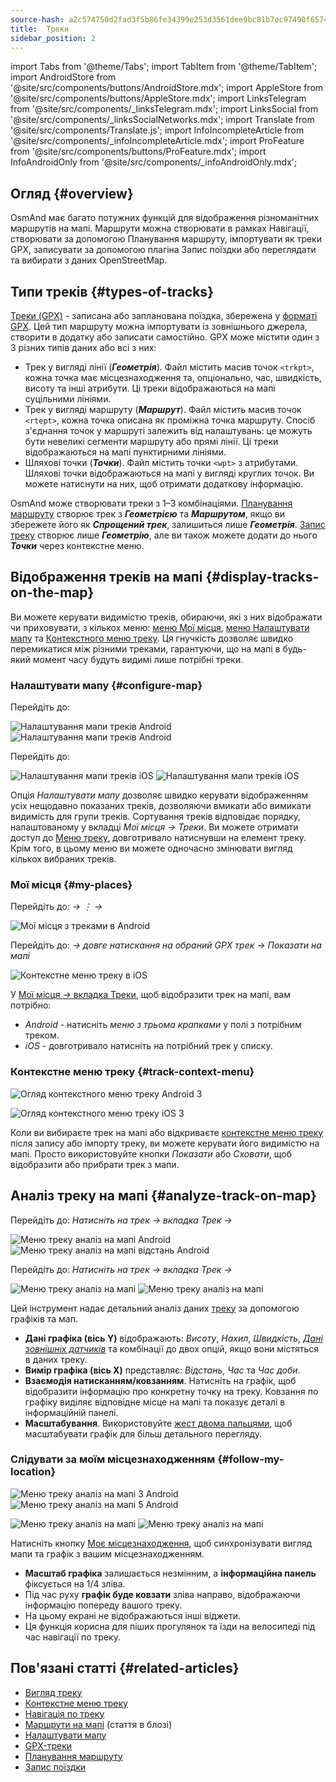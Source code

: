 ```yaml
---
source-hash: a2c574750d2fad3f5b86fe34399e253d3561dee9bc81b7ec97490f6574b7c609
title:  Треки
sidebar_position: 2
---
```

import Tabs from '@theme/Tabs';
import TabItem from '@theme/TabItem';
import AndroidStore from '@site/src/components/buttons/AndroidStore.mdx';
import AppleStore from '@site/src/components/buttons/AppleStore.mdx';
import LinksTelegram from '@site/src/components/_linksTelegram.mdx';
import LinksSocial from '@site/src/components/_linksSocialNetworks.mdx';
import Translate from '@site/src/components/Translate.js';
import InfoIncompleteArticle from '@site/src/components/_infoIncompleteArticle.mdx';
import ProFeature from '@site/src/components/buttons/ProFeature.mdx';
import InfoAndroidOnly from '@site/src/components/_infoAndroidOnly.mdx';



## Огляд {#overview}
OsmAnd має багато потужних функцій для відображення різноманітних маршрутів на мапі. Маршрути можна створювати в рамках Навігації, створювати за допомогою Планування маршруту, імпортувати як треки GPX, записувати за допомогою плагіна Запис поїздки або переглядати та вибирати з даних OpenStreetMap.


## Типи треків {#types-of-tracks}

[Треки (GPX)](#display-tracks-on-the-map) - записана або запланована поїздка, збережена у [форматі GPX](https://en.wikipedia.org/wiki/GPS_Exchange_Format). Цей тип маршруту можна імпортувати із зовнішнього джерела, створити в додатку або записати самостійно. GPX може містити один з 3 різних типів даних або всі з них:

- Трек у вигляді лінії (***Геометрія***). Файл містить масив точок ```<trkpt>```, кожна точка має місцезнаходження та, опціонально, час, швидкість, висоту та інші атрибути. Ці треки відображаються на мапі суцільними лініями.
- Трек у вигляді маршруту (***Маршрут***). Файл містить масив точок ```<rtept>```, кожна точка описана як проміжна точка маршруту. Спосіб з'єднання точок у маршруті залежить від налаштувань: це можуть бути невеликі сегменти маршруту або прямі лінії. Ці треки відображаються на мапі пунктирними лініями.
- Шляхові точки (***Точки***). Файл містить точки ```<wpt>``` з атрибутами. Шляхові точки відображаються на мапі у вигляді круглих точок. Ви можете натиснути на них, щоб отримати додаткову інформацію.

OsmAnd може створювати треки з 1–3 комбінаціями. [Планування маршруту](../../plan-route/create-route.md) створює трек з ***Геометрією*** та ***Маршрутом***, якщо ви збережете його як ***Спрощений трек***, залишиться лише ***Геометрія***. [Запис треку](../../plugins/trip-recording.md#new-track-recording) створює лише ***Геометрію***, але ви також можете додати до нього ***Точки*** через контекстне меню.


## Відображення треків на мапі {#display-tracks-on-the-map}

Ви можете керувати видимістю треків, обираючи, які з них відображати чи приховувати, з кількох меню: [меню Мої місця](#my-places), [меню Налаштувати мапу](#configure-map) та [Контекстного меню треку](#track-context-menu). Ця гнучкість дозволяє швидко перемикатися між різними треками, гарантуючи, що на мапі в будь-який момент часу будуть видимі лише потрібні треки.

### Налаштувати мапу {#configure-map}

<Tabs groupId="operating-systems" queryString="current-os">

<TabItem value="android" label="Android">

Перейдіть до: *<Translate android="true" ids="shared_string_menu,configure_map,shared_string_show,show_gpx"/>*

![Налаштування мапи треків Android](@site/static/img/map/tracks_and_routes/tracks_and_routes_display_1_andr.png)   ![Налаштування мапи треків Android](@site/static/img/map/tracks_and_routes/tracks_and_routes_display_andr.png)  

</TabItem>

<TabItem value="ios" label="iOS">

Перейдіть до: *<Translate ios="true" ids="shared_string_menu,configure_map,shared_string_gpx_tracks"/>*

![Налаштування мапи треків iOS](@site/static/img/personal/tracks/follow_track_1_ios.png)  ![Налаштування мапи треків iOS](@site/static/img/personal/tracks/configure_map_track_menu_ios.png)

</TabItem>

</Tabs>

Опція *Налаштувати мапу* дозволяє швидко керувати відображенням усіх нещодавно показаних треків, дозволяючи вмикати або вимикати видимість для групи треків. Сортування треків відповідає порядку, налаштованому у вкладці *Мої місця → Треки*. Ви можете отримати доступ до [Меню треку](../../personal/tracks/manage-tracks.md#track-menu), довготривало натиснувши на елемент треку. Крім того, в цьому меню ви можете одночасно змінювати вигляд кількох вибраних треків.

### Мої місця {#my-places}

<Tabs groupId="operating-systems" queryString="current-os">

<TabItem value="android" label="Android">

Перейдіть до: *<Translate android="true" ids="shared_string_menu,shared_string_my_places,shared_string_gpx_files"/> → &#8942; → <Translate android="true" ids="shared_string_show_on_map"/>*

![Мої місця з треками в Android](@site/static/img/personal/tracks/one_track_menu_andr.png)

</TabItem>

<TabItem value="ios" label="iOS">

Перейдіть до: *<Translate ios="true" ids="shared_string_menu,shared_string_my_places,shared_string_gpx_tracks"/> → довге натискання на обраний GPX трек → Показати на мапі*

![Контекстне меню треку в iOS](@site/static/img/personal/tracks/one_track_menu_ios.png)

</TabItem>

</Tabs>

У [Мої місця *→* вкладка Треки](../../personal/tracks/manage-tracks.md#manage-tracks), щоб відобразити трек на мапі, вам потрібно:

- *Android* - натисніть *меню з трьома крапками* у полі з потрібним треком.
- *iOS* - довготривало натисніть на потрібний трек у списку.


### Контекстне меню треку {#track-context-menu}

<Tabs groupId="operating-systems" queryString="current-os">

<TabItem value="android" label="Android">

![Огляд контекстного меню треку Android 3](@site/static/img/personal/tracks/track_context_overview_andr_3.png)

</TabItem>

<TabItem value="ios" label="iOS">

![Огляд контекстного меню треку iOS 3](@site/static/img/personal/tracks/track_context_overview_ios_3.png)

</TabItem>

</Tabs>

Коли ви вибираєте трек на мапі або відкриваєте [контекстне меню треку](./track-context-menu.md) після запису або імпорту треку, ви можете керувати його видимістю на мапі. Просто використовуйте кнопки *Показати* або *Сховати*, щоб відобразити або прибрати трек з мапи.


## Аналіз треку на мапі {#analyze-track-on-map}

<Tabs groupId="operating-systems" queryString="current-os">

<TabItem value="android" label="Android">

Перейдіть до: *Натисніть на трек → вкладка Трек → <Translate android="true" ids="analyze_on_map"/>*  

![Меню треку аналіз на мапі Android](@site/static/img/personal/tracks/analyze_track_on_map_andr.png)    ![Меню треку аналіз на мапі відстань Android](@site/static/img/personal/tracks/analyze_track_on_map_distance_andr.png)

</TabItem>

<TabItem value="ios" label="iOS">

Перейдіть до: *Натисніть на трек → вкладка Трек → <Translate ios="true" ids="analyze_on_map"/>*  

![Меню треку аналіз на мапі](@site/static/img/personal/tracks/track_analyze_ios.png)  ![Меню треку аналіз на мапі ](@site/static/img/personal/tracks/track_analyze_on_map_ios.png)

</TabItem>

</Tabs>

Цей інструмент надає детальний аналіз даних [треку](../../map/tracks/track-context-menu.md#options) за допомогою графіків та мап.

- **Дані графіка (вісь Y)** відображають: *Висоту*, *Нахил*, *Швидкість*, [*Дані зовнішніх датчиків*](../../plugins/external-sensors.md) та комбінації до двох опцій, якщо вони містяться в даних треку.
- **Вимір графіка (вісь X)** представляє: *Відстань*, *Час* та *Час доби*.
- **Взаємодія натисканням/ковзанням**. Натисніть на графік, щоб відобразити інформацію про конкретну точку на треку. Ковзання по графіку виділяє відповідне місце на мапі та показує деталі в інформаційній панелі.
- **Масштабування**. Використовуйте [жест двома пальцями](../../map/interact-with-map.md#gestures), щоб масштабувати графік для більш детального перегляду.


### Слідувати за моїм місцезнаходженням {#follow-my-location}

<Tabs groupId="operating-systems" queryString="current-os">

<TabItem value="android" label="Android">

![Меню треку аналіз на мапі 3 Android](@site/static/img/personal/tracks/track_analyze_on_map_3_android.png) ![Меню треку аналіз на мапі 5 Android](@site/static/img/personal/tracks/track_analyze_on_map_5_android.png)

</TabItem>

<TabItem value="ios" label="iOS">

![Меню треку аналіз на мапі](@site/static/img/personal/tracks/track_follow_my_location_3_ios.png)  ![Меню треку аналіз на мапі ](@site/static/img/personal/tracks/track_follow_my_location_4_ios.png)

</TabItem>

</Tabs>

Натисніть кнопку [Моє місцезнаходження](../../map/interact-with-map.md#my-location-and-zoom), щоб синхронізувати вигляд мапи та графік з вашим місцезнаходженням.

- **Масштаб графіка** залишається незмінним, а **інформаційна панель** фіксується на 1/4 зліва.
- Під час руху **графік буде ковзати** зліва направо, відображаючи інформацію попереду вашого треку.
- На цьому екрані не відображаються інші віджети.
- Ця функція корисна для піших прогулянок та їзди на велосипеді під час навігації по треку.  


## Пов'язані статті {#related-articles}

- [Вигляд треку](./appearance.md)
- [Контекстне меню треку](./track-context-menu.md)
- [Навігація по треку](../../navigation/setup/gpx-navigation.md)
- [Маршрути на мапі](https://docs.osmand.net/blog/routes) (стаття в блозі)
- [Налаштувати мапу](../../map/configure-map-menu.md)  
- [GPX-треки](../../personal/tracks/index.md)  
- [Планування маршруту](../../plan-route/index.md)  
- [Запис поїздки](../../plugins/trip-recording.md)